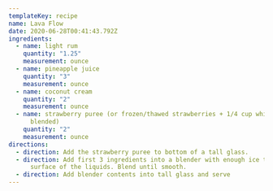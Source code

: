 ```yaml
---
templateKey: recipe
name: Lava Flow
date: 2020-06-28T00:41:43.792Z
ingredients:
  - name: light rum
    quantity: "1.25"
    measurement: ounce
  - name: pineapple juice
    quantity: "3"
    measurement: ounce
  - name: coconut cream
    quantity: "2"
    measurement: ounce
  - name: strawberry puree (or frozen/thawed strawberries + 1/4 cup white sugar,
      blended)
    quantity: "2"
    measurement: ounce
directions:
  - direction: Add the strawberry puree to bottom of a tall glass.
  - direction: Add first 3 ingredients into a blender with enough ice to come to the
      surface of the liquids. Blend until smooth.
  - direction: Add blender contents into tall glass and serve
---
```

